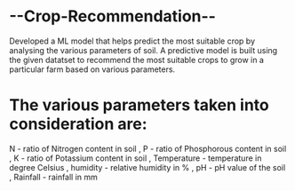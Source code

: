 # --Crop-Recommendation--
Developed a ML model that helps predict the most suitable crop by analysing the various parameters of soil. 
A predictive model is built using the given datatset to recommend the most suitable crops to grow in a particular farm based on various parameters.

# The various parameters taken into consideration are:

N - ratio of Nitrogen content in soil , 
P - ratio of Phosphorous content in soil ,
K - ratio of Potassium content in soil ,
Temperature - temperature in degree Celsius ,
humidity - relative humidity in % ,
pH - pH value of the soil ,
Rainfall - rainfall in mm
